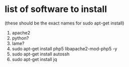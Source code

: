 # list of software to install

(these should be the exact names for sudo apt-get install)
1. apache2
2. python?
3. lame?
4. sudo apt-get install php5 libapache2-mod-php5 -y
5. sudo apt-get install autossh
6. sudo apt-get install jq

